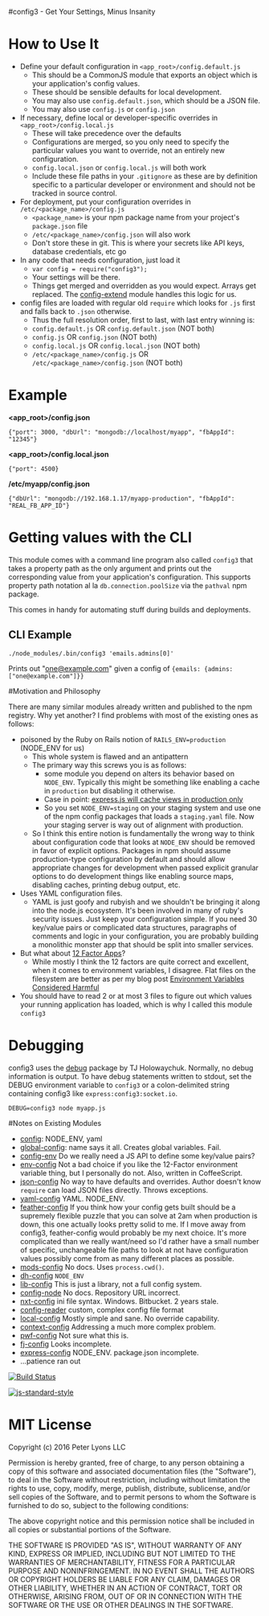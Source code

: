 #config3 - Get Your Settings, Minus Insanity

# How to Use It

- Define your default configuration in `<app_root>/config.default.js`
  - This should be a CommonJS module that exports an object which is your application's config values.
  - These should be sensible defaults for local development.
  - You may also use `config.default.json`, which should be a JSON file.
  - You may also use `config.js` or `config.json`
- If necessary, define local or developer-specific overrides in `<app_root>/config.local.js`
  - These will take precedence over the defaults
  - Configurations are merged, so you only need to specify the particular values you want to override, not an entirely new configuration.
  - `config.local.json` or `config.local.js` will both work
  - Include these file paths in your `.gitignore` as these are by definition specific to a particular developer or environment and should not be tracked in source control.
- For deployment, put your configuration overrides in `/etc/<package_name>/config.js`
  - `<package_name>` is your npm package name from your project's `package.json` file
  - `/etc/<package_name>/config.json` will also work
  - Don't store these in git. This is where your secrets like API keys, database credentials, etc go
- In any code that needs configuration, just load it
  - `var config = require("config3");`
  - Your settings will be there.
  -  Things get merged and overridden as you would expect. Arrays get replaced. The [config-extend](https://www.npmjs.org/package/config-extend) module handles this logic for us.
- config files are loaded with regular old `require` which looks for `.js` first and falls back to `.json` otherwise.
  - Thus the full resolution order, first to last, with last entry winning is:
  - `config.default.js` OR `config.default.json` (NOT both)
  - `config.js` OR `config.json` (NOT both)
  - `config.local.js` OR `config.local.json` (NOT both)
  - `/etc/<package_name>/config.js` OR `/etc/<package_name>/config.json` (NOT both)

# Example

**<app_root>/config.json**

    {"port": 3000, "dbUrl": "mongodb://localhost/myapp", "fbAppId": "12345"}

**<app_root>/config.local.json**

    {"port": 4500}

**/etc/myapp/config.json**

    {"dbUrl": "mongodb://192.168.1.17/myapp-production", "fbAppId": "REAL_FB_APP_ID"}

# Getting values with the CLI

This module comes with a command line program also called `config3` that takes a property path as the only argument and prints out the corresponding value from your application's configuration. This supports property path notation al la `db.connection.poolSize` via the `pathval` npm package.

This comes in handy for automating stuff during builds and deployments.

## CLI Example

`./node_modules/.bin/config3 'emails.admins[0]'`

Prints out "one@example.com" given a config of `{emails: {admins: ["one@example.com"]}}`


#Motivation and Philosophy

There are many similar modules already written and published to the npm registry. Why yet another? I find problems with most of the existing ones as follows:

- poisoned by the Ruby on Rails notion of `RAILS_ENV=production` (NODE_ENV for us)
  - This whole system is flawed and an antipattern
  - The primary way this screws you is as follows:
    - some module you depend on alters its behavior based on `NODE_ENV`. Typically this might be something like enabling a cache in `production` but disabling it otherwise.
    - Case in point: [express.js will cache views in production only](https://github.com/visionmedia/express/blob/0719e5f402ff4b8129f19fe3d0704b31733f1190/lib/application.js#L76)
    - So you set `NODE_ENV=staging` on your staging system and use one of the npm config packages that loads a `staging.yaml` file. Now your staging server is way out of alignment with production.
  - So I think this entire notion is fundamentally the wrong way to think about configuration code that looks at `NODE_ENV` should be removed in favor of explicit options. Packages in npm should assume production-type configuration by default and should allow appropriate changes for development when passed explicit granular options to do development things like enabling source maps, disabling caches, printing debug output, etc.
- Uses YAML configuration files.
  - YAML is just goofy and rubyish and we shouldn't be bringing it along into the node.js ecosystem. It's been involved in many of ruby's security issues. Just keep your configuration simple. If you need 30 key/value pairs or complicated data structures, paragraphs of comments and logic in your configuration, you are probably building a monolithic monster app that should be split into smaller services.
- But what about [12 Factor Apps](http://12factor.net/)?
  - While mostly I think the 12 factors are quite correct and excellent, when it comes to environment variables, I disagree. Flat files on the filesystem are better as per my blog post [Environment Variables Considered Harmful](http://peterlyons.com/problog/2010/02/environment-variables-considered-harmful)
- You should have to read 2 or at most 3 files to figure out which values your running application has loaded, which is why I called this module `config3`

# Debugging

config3 uses the [debug](https://github.com/visionmedia/debug) package by TJ Holowaychuk. Normally, no debug information is output. To have debug statements written to stdout, set the DEBUG environment variable to `config3` or a colon-delimited string containing config3 like `express:config3:socket.io`.

`DEBUG=config3 node myapp.js`


#Notes on Existing Modules
- [config](https://www.npmjs.org/package/config): NODE_ENV, yaml
- [global-config](https://www.npmjs.org/package/global-config): name says it all. Creates global variables. Fail.
- [config-env](https://www.npmjs.org/package/config-env) Do we really need a JS API to define some key/value pairs?
- [env-config](https://www.npmjs.org/package/env-config) Not a bad choice if you like the 12-Factor environment variable thing, but I personally do not. Also, written in CoffeeScript.
- [json-config](https://www.npmjs.org/package/json-config) No way to have defaults and overrides. Author doesn't know `require` can load JSON files directly. Throws exceptions.
- [yaml-config](https://www.npmjs.org/package/yaml-config) YAML. NODE_ENV.
- [feather-config](https://www.npmjs.org/package/feather-config) If you think how your config gets built should be a supremely flexible puzzle that you can solve at 2am when production is down, this one actually looks pretty solid to me. If  I move away from config3, feather-config would probably be my next choice. It's more complicated than we really want/need so I'd rather have a small number of specific, unchangeable file paths to look at not have configuration values possibly come from as many different places as possible.
- [mods-config](https://www.npmjs.org/package/mods-config) No docs. Uses `process.cwd()`.
- [dh-config](https://www.npmjs.org/package/dh-config) `NODE_ENV`
- [lib-config](https://www.npmjs.org/package/lib-config) This is just a library, not a full config system.
- [config-node](https://www.npmjs.org/package/config-node) No docs. Repository URL incorrect.
- [nxt-config](https://www.npmjs.org/package/nxt-config) ini file syntax. Windows. Bitbucket. 2 years stale.
- [config-reader](https://www.npmjs.org/package/config-reader) custom, complex config file format
- [local-config](https://www.npmjs.org/package/local-config) Mostly simple and sane. No override capability.
- [context-config](https://www.npmjs.org/package/context-config) Addressing a much more complex problem.
- [pwf-config](https://www.npmjs.org/package/pwf-config) Not sure what this is.
- [fj-config](https://www.npmjs.org/package/fj-config) Looks incomplete.
- [express-config](https://www.npmjs.org/package/express-config) NODE_ENV. package.json incomplete.
- ...patience ran out

[![Build Status](https://semaphoreci.com/api/v1/focusaurus/config3/branches/master/badge.svg)](https://semaphoreci.com/focusaurus/config3)

[![js-standard-style](https://cdn.rawgit.com/feross/standard/master/badge.svg)](https://github.com/feross/standard)

# MIT License
Copyright (c) 2016 Peter Lyons LLC

Permission is hereby granted, free of charge, to any person obtaining a copy of this software and associated documentation files (the "Software"), to deal in the Software without restriction, including without limitation the rights to use, copy, modify, merge, publish, distribute, sublicense, and/or sell copies of the Software, and to permit persons to whom the Software is furnished to do so, subject to the following conditions:

The above copyright notice and this permission notice shall be included in all copies or substantial portions of the Software.

THE SOFTWARE IS PROVIDED "AS IS", WITHOUT WARRANTY OF ANY KIND, EXPRESS OR IMPLIED, INCLUDING BUT NOT LIMITED TO THE WARRANTIES OF MERCHANTABILITY, FITNESS FOR A PARTICULAR PURPOSE AND NONINFRINGEMENT. IN NO EVENT SHALL THE AUTHORS OR COPYRIGHT HOLDERS BE LIABLE FOR ANY CLAIM, DAMAGES OR OTHER LIABILITY, WHETHER IN AN ACTION OF CONTRACT, TORT OR OTHERWISE, ARISING FROM, OUT OF OR IN CONNECTION WITH THE SOFTWARE OR THE USE OR OTHER DEALINGS IN THE SOFTWARE.
